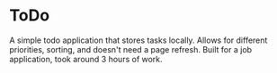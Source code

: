 ToDo
====

A simple todo application that stores tasks locally. Allows for different priorities, sorting, and doesn't need a page refresh. Built for a job application, took around 3 hours of work.
